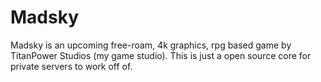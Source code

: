 # Madsky
Madsky is an upcoming free-roam, 4k graphics, rpg based game by TitanPower Studios (my game studio). This is just a open source core for private servers to work off of.
